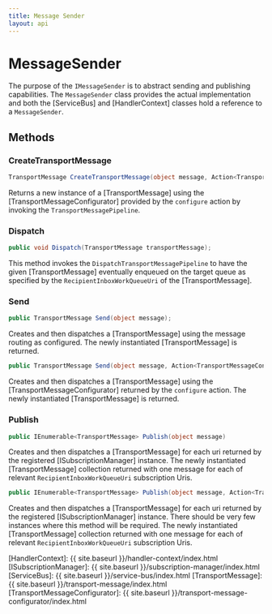 ```yaml
---
title: Message Sender
layout: api
---
```

# MessageSender

The purpose of the `IMessageSender` is to abstract sending and publishing capabilities.  The `MessageSender` class provides the actual implementation and both the [ServiceBus] and [HandlerContext] classes hold a reference to a `MessageSender`.

## Methods

### CreateTransportMessage

``` c#
TransportMessage CreateTransportMessage(object message, Action<TransportMessageConfigurator> configure);
```

Returns a new instance of a [TransportMessage] using the [TransportMessageConfigurator] provided by the `configure` action by invoking the `TransportMessagePipeline`.

### Dispatch

``` c#
public void Dispatch(TransportMessage transportMessage);
```

This method invokes the `DispatchTransportMessagePipeline` to have the given [TransportMessage] eventually enqueued on the target queue as specified by the `RecipientInboxWorkQueueUri` of the [TransportMessage].

### Send

``` c#
public TransportMessage Send(object message);
```

Creates and then dispatches a [TransportMessage] using the message routing as configured.  The newly instantiated [TransportMessage] is returned.

``` c#
public TransportMessage Send(object message, Action<TransportMessageConfigurator> configure)
```

Creates and then dispatches a [TransportMessage] using the [TransportMessageConfigurator] returned by the `configure` action.  The newly instantiated [TransportMessage] is returned.

### Publish

``` c#
public IEnumerable<TransportMessage> Publish(object message)
```

Creates and then dispatches a [TransportMessage] for each uri returned by the registered [ISubscriptionManager] instance.  The newly instantiated [TransportMessage] collection returned with one message for each of relevant `RecipientInboxWorkQueueUri` subscription Uris.

``` c#
public IEnumerable<TransportMessage> Publish(object message, Action<TransportMessageConfigurator> configure)
```

Creates and then dispatches a [TransportMessage] for each uri returned by the registered [ISubscriptionManager] instance.  There should be very few instances where this method will be required.  The newly instantiated [TransportMessage] collection returned with one message for each of relevant `RecipientInboxWorkQueueUri` subscription Uris.

[HandlerContext]: {{ site.baseurl }}/handler-context/index.html
[ISubscriptionManager]: {{ site.baseurl }}/subscription-manager/index.html
[ServiceBus]: {{ site.baseurl }}/service-bus/index.html
[TransportMessage]: {{ site.baseurl }}/transport-message/index.html
[TransportMessageConfigurator]: {{ site.baseurl }}/transport-message-configurator/index.html
